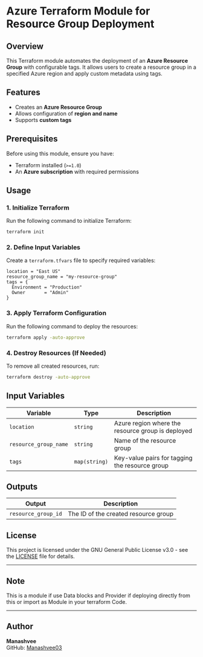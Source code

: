 # Azure Terraform Module for Resource Group Deployment

## Overview
This Terraform module automates the deployment of an **Azure Resource Group** with configurable tags. It allows users to create a resource group in a specified Azure region and apply custom metadata using tags.

## Features
- Creates an **Azure Resource Group**
- Allows configuration of **region and name**
- Supports **custom tags**

## Prerequisites
Before using this module, ensure you have:
- Terraform installed (`>=1.0`)
- An **Azure subscription** with required permissions

## Usage
### 1. Initialize Terraform
Run the following command to initialize Terraform:
```sh
terraform init
```

### 2. Define Input Variables
Create a `terraform.tfvars` file to specify required variables:
```hcl
location = "East US"
resource_group_name = "my-resource-group"
tags = {
  Environment = "Production"
  Owner       = "Admin"
}
```

### 3. Apply Terraform Configuration
Run the following command to deploy the resources:
```sh
terraform apply -auto-approve
```

### 4. Destroy Resources (If Needed)
To remove all created resources, run:
```sh
terraform destroy -auto-approve
```

## Input Variables
| Variable | Type | Description |
|----------|------|-------------|
| `location` | `string` | Azure region where the resource group is deployed |
| `resource_group_name` | `string` | Name of the resource group |
| `tags` | `map(string)` | Key-value pairs for tagging the resource group |

## Outputs
| Output | Description |
|--------|-------------|
| `resource_group_id` | The ID of the created resource group |

## License
This project is licensed under the GNU General Public License v3.0 - see the [LICENSE](LICENSE) file for details.

---

## Note

This is a module if use Data blocks and Provider if deploying directly from this or import as Module in your terraform Code.

---

## Author
**Manashvee**  
GitHub: [Manashvee03](https://github.com/Manashvee03)
